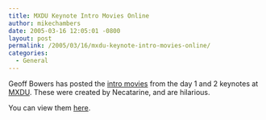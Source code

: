 ```yaml
---
title: MXDU Keynote Intro Movies Online
author: mikechambers
date: 2005-03-16 12:05:01 -0800
layout: post
permalink: /2005/03/16/mxdu-keynote-intro-movies-online/
categories:
  - General
---
```



Geoff Bowers has posted the [intro movies][1] from the day 1 and 2 keynotes at [MXDU][2]. These were created by Necatarine, and are hilarious.

You can view them [here][1].

 [1]: http://blog.daemon.com.au/archives/000303.html
 [2]: http://www.mxdu.com